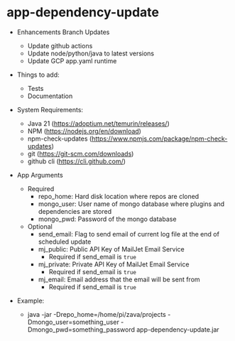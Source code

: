 # app-dependency-update

* Enhancements Branch Updates
  * Update github actions
  * Update node/python/java to latest versions
  * Update GCP app.yaml runtime

* Things to add:
  * Tests
  * Documentation

* System Requirements:
  * Java 21 (https://adoptium.net/temurin/releases/)
  * NPM (https://nodejs.org/en/download)
  * npm-check-updates (https://www.npmjs.com/package/npm-check-updates)
  * git (https://git-scm.com/downloads)
  * github cli (https://cli.github.com/)

* App Arguments
  * Required
    * repo_home: Hard disk location where repos are cloned
    * mongo_user: User name of mongo database where plugins and dependencies are stored
    * mongo_pwd: Password of the mongo database
  * Optional
    * send_email: Flag to send email of current log file at the end of scheduled update
    * mj_public: Public API Key of MailJet Email Service
      * Required if send_email is `true`
    * mj_private: Private API Key of MailJet Email Service
      * Required if send_email is `true`
    * mj_email: Email address that the email will be sent from
      * Required if send_email is `true`
  
* Example:
    * java -jar -Drepo_home=/home/pi/zava/projects -Dmongo_user=something_user -Dmongo_pwd=something_password app-dependency-update.jar
